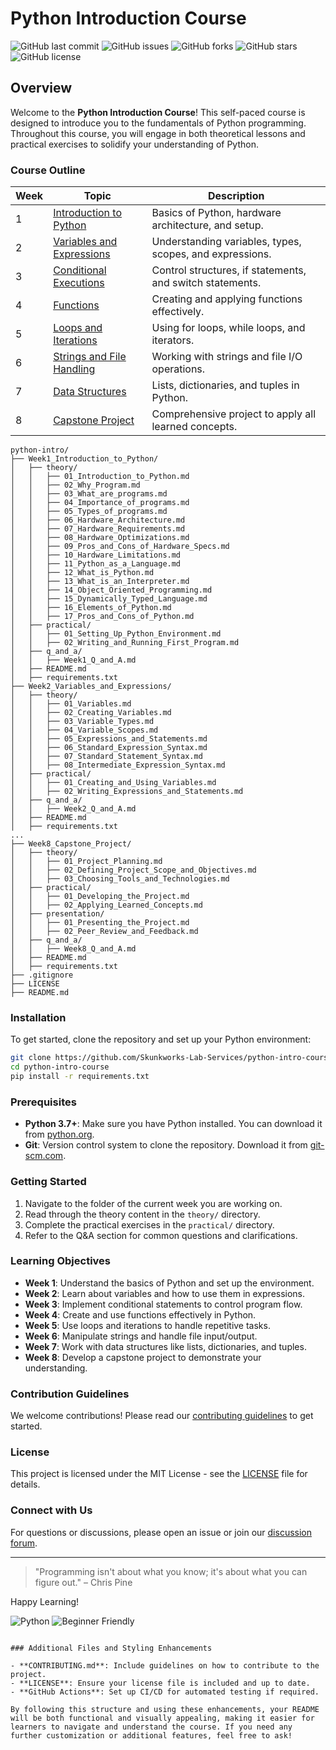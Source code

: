 # Python Introduction Course

![GitHub last commit](https://img.shields.io/github/last-commit/Skunkworks-Lab-Services/python-intro-course)
![GitHub issues](https://img.shields.io/github/issues/Skunkworks-Lab-Services/python-intro-course)
![GitHub forks](https://img.shields.io/github/forks/Skunkworks-Lab-Services/python-intro-course)
![GitHub stars](https://img.shields.io/github/stars/Skunkworks-Lab-Services/python-intro-course)
![GitHub license](https://img.shields.io/github/license/Skunkworks-Lab-Services/python-intro-course)

## Overview

Welcome to the **Python Introduction Course**! This self-paced course is designed to introduce you to the fundamentals of Python programming. Throughout this course, you will engage in both theoretical lessons and practical exercises to solidify your understanding of Python.

### Course Outline

| Week | Topic                              | Description                                               |
|------|------------------------------------|-----------------------------------------------------------|
| 1    | [Introduction to Python](./Week1_Introduction_to_Python/README.md) | Basics of Python, hardware architecture, and setup.        |
| 2    | [Variables and Expressions](./Week2_Variables_and_Expressions/README.md) | Understanding variables, types, scopes, and expressions.   |
| 3    | [Conditional Executions](./Week3_Conditional_Executions/README.md) | Control structures, if statements, and switch statements.  |
| 4    | [Functions](./Week4_Functions/README.md) | Creating and applying functions effectively.               |
| 5    | [Loops and Iterations](./Week5_Loops_and_Iterations/README.md) | Using for loops, while loops, and iterators.               |
| 6    | [Strings and File Handling](./Week6_Strings_and_File_Handling/README.md) | Working with strings and file I/O operations.              |
| 7    | [Data Structures](./Week7_Data_Structures/README.md) | Lists, dictionaries, and tuples in Python.                 |
| 8    | [Capstone Project](./Week8_Capstone_Project/README.md) | Comprehensive project to apply all learned concepts.       |

```
python-intro/
├── Week1_Introduction_to_Python/
│   ├── theory/
│   │   ├── 01_Introduction_to_Python.md
│   │   ├── 02_Why_Program.md
│   │   ├── 03_What_are_programs.md
│   │   ├── 04_Importance_of_programs.md
│   │   ├── 05_Types_of_programs.md
│   │   ├── 06_Hardware_Architecture.md
│   │   ├── 07_Hardware_Requirements.md
│   │   ├── 08_Hardware_Optimizations.md
│   │   ├── 09_Pros_and_Cons_of_Hardware_Specs.md
│   │   ├── 10_Hardware_Limitations.md
│   │   ├── 11_Python_as_a_Language.md
│   │   ├── 12_What_is_Python.md
│   │   ├── 13_What_is_an_Interpreter.md
│   │   ├── 14_Object_Oriented_Programming.md
│   │   ├── 15_Dynamically_Typed_Language.md
│   │   ├── 16_Elements_of_Python.md
│   │   ├── 17_Pros_and_Cons_of_Python.md
│   ├── practical/
│   │   ├── 01_Setting_Up_Python_Environment.md
│   │   ├── 02_Writing_and_Running_First_Program.md
│   ├── q_and_a/
│   │   ├── Week1_Q_and_A.md
│   ├── README.md
│   ├── requirements.txt
├── Week2_Variables_and_Expressions/
│   ├── theory/
│   │   ├── 01_Variables.md
│   │   ├── 02_Creating_Variables.md
│   │   ├── 03_Variable_Types.md
│   │   ├── 04_Variable_Scopes.md
│   │   ├── 05_Expressions_and_Statements.md
│   │   ├── 06_Standard_Expression_Syntax.md
│   │   ├── 07_Standard_Statement_Syntax.md
│   │   ├── 08_Intermediate_Expression_Syntax.md
│   ├── practical/
│   │   ├── 01_Creating_and_Using_Variables.md
│   │   ├── 02_Writing_Expressions_and_Statements.md
│   ├── q_and_a/
│   │   ├── Week2_Q_and_A.md
│   ├── README.md
│   ├── requirements.txt
...
├── Week8_Capstone_Project/
│   ├── theory/
│   │   ├── 01_Project_Planning.md
│   │   ├── 02_Defining_Project_Scope_and_Objectives.md
│   │   ├── 03_Choosing_Tools_and_Technologies.md
│   ├── practical/
│   │   ├── 01_Developing_the_Project.md
│   │   ├── 02_Applying_Learned_Concepts.md
│   ├── presentation/
│   │   ├── 01_Presenting_the_Project.md
│   │   ├── 02_Peer_Review_and_Feedback.md
│   ├── q_and_a/
│   │   ├── Week8_Q_and_A.md
│   ├── README.md
│   ├── requirements.txt
├── .gitignore
├── LICENSE
├── README.md
```

### Installation

To get started, clone the repository and set up your Python environment:

```bash
git clone https://github.com/Skunkworks-Lab-Services/python-intro-course.git
cd python-intro-course
pip install -r requirements.txt
```

### Prerequisites

- **Python 3.7+**: Make sure you have Python installed. You can download it from [python.org](https://www.python.org/).
- **Git**: Version control system to clone the repository. Download it from [git-scm.com](https://git-scm.com/).

### Getting Started

1. Navigate to the folder of the current week you are working on.
2. Read through the theory content in the `theory/` directory.
3. Complete the practical exercises in the `practical/` directory.
4. Refer to the Q&A section for common questions and clarifications.

### Learning Objectives

- **Week 1**: Understand the basics of Python and set up the environment.
- **Week 2**: Learn about variables and how to use them in expressions.
- **Week 3**: Implement conditional statements to control program flow.
- **Week 4**: Create and use functions effectively in Python.
- **Week 5**: Use loops and iterations to handle repetitive tasks.
- **Week 6**: Manipulate strings and handle file input/output.
- **Week 7**: Work with data structures like lists, dictionaries, and tuples.
- **Week 8**: Develop a capstone project to demonstrate your understanding.

### Contribution Guidelines

We welcome contributions! Please read our [contributing guidelines](CONTRIBUTING.md) to get started.

### License

This project is licensed under the MIT License - see the [LICENSE](LICENSE) file for details.

### Connect with Us

For questions or discussions, please open an issue or join our [discussion forum](https://github.com/Skunkworks-Lab-Services/python-intro-course/discussions).

---

> "Programming isn't about what you know; it's about what you can figure out." – Chris Pine

Happy Learning!

![Python](https://img.shields.io/badge/python-v3.7%2B-blue)
![Beginner Friendly](https://img.shields.io/badge/beginner-friendly-green)
```

### Additional Files and Styling Enhancements

- **CONTRIBUTING.md**: Include guidelines on how to contribute to the project.
- **LICENSE**: Ensure your license file is included and up to date.
- **GitHub Actions**: Set up CI/CD for automated testing if required.

By following this structure and using these enhancements, your README will be both functional and visually appealing, making it easier for learners to navigate and understand the course. If you need any further customization or additional features, feel free to ask!
